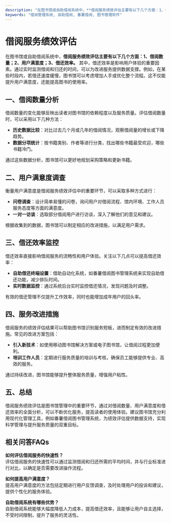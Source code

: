 ```yaml
---
description: "在图书馆或自助借阅系统中，**借阅服务绩效评估主要有以下几个方面：1、借阅数量；2、用户满意度；3、借还效率。** 其中，借还效率是影响用户体验的重要因素。通过实时监测借阅和归还的时间，可以为改进服务提供数据支撑。例如，在某些时段内，若借还速度缓慢，图书馆可以考虑增加人手或优化整个流程。这不仅能提升用户满意度，还能提高图书的使用率。"
keywords: "借阅管理系统, 自助借阅, 番薯借阅, 图书管理软件"
---
```

# 借阅服务绩效评估

在图书馆或自助借阅系统中，**借阅服务绩效评估主要有以下几个方面：1、借阅数量；2、用户满意度；3、借还效率。** 其中，借还效率是影响用户体验的重要因素。通过实时监测借阅和归还的时间，可以为改进服务提供数据支撑。例如，在某些时段内，若借还速度缓慢，图书馆可以考虑增加人手或优化整个流程。这不仅能提升用户满意度，还能提高图书的使用率。

## 一、借阅数量分析

借阅数量的变化能够反映出读者对图书馆的依赖程度以及服务质量。评估借阅数量时，可以采用以下几种方法：

- **历史数据比较**：对比过去几个月或几年的借阅情况，观察借阅量的增长或下降趋势。
- **数据分项统计**：按书籍类别、作者等进行分类，找出哪些书籍最受欢迎，哪些书籍冷门。

通过这些数据分析，图书馆可以更好地规划采购策略和更新书籍。

## 二、用户满意度调查

衡量用户满意度是借阅服务绩效评估中的重要环节，可以采取多种方式进行：

- **问卷调查**：设计简单易懂的问卷，询问用户对借阅流程、馆内环境、工作人员服务态度等方面的满意度。
- **一对一访谈**：选取部分借阅用户进行访谈，深入了解他们的意见和建议。

根据收集到的数据，图书馆可以制定相应的改进措施，以满足用户需求。

## 三、借还效率监控

借还效率直接影响借阅服务的流畅性和用户体验。关注以下几点可以提高借还效率：

- **自助借还终端设置**：借助自动化系统，如番薯借阅图书管理系统来实现自助借还功能，减少排队时间。
- **实时数据监控**：通过系统后台实时监控借还情况，发现问题及时调整。

有效的借还管理不仅提升工作效率，同时也能增加成年用户的回头率。

## 四、服务改进措施

借阅服务的绩效评估结果可以帮助图书馆识别服务短板，进而制定有效的改进措施。常见的改进方案包括：

- **引入新技术**：如使用移动图书馆解决方案或电子图书馆，让借阅过程更加便利。
- **培训工作人员**：定期进行服务质量的培训与考核，确保员工能够提供专业、高效的服务。

通过持续改进，图书馆能够提升整体服务质量，增强用户粘性。

## 五、总结

借阅服务绩效评估是图书馆管理中的重要环节，通过对借阅数量、用户满意度和借还效率的全面分析，可以不断优化服务，提高读者的使用体验。建议图书馆充分利用现代化管理工具，例如番薯借阅图书管理系统，为绩效评估提供数据支持，实现科学管理与提升服务质量的双重目标。

## 相关问答FAQs

**如何评估借阅服务的快速性？**  
评估借阅服务的快速性可以通过监测借阅和归还所需的平均时间，并与行业标准进行对比，以确定是否需要改进操作流程。

**如何提高用户满意度？**  
提高用户满意度的方法包括定期进行用户反馈调查，及时处理用户的投诉和建议，提供个性化的服务体验。

**自助借阅系统有哪些优势？**  
自助借阅系统能够大幅度降低人力成本，提高借还效率，且能够让用户自主选择，不受时间限制，提升了服务的灵活性。
